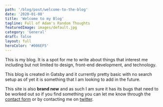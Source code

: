 ```yaml
---
path: '/blog/post/welcome-to-the-blog'
date: '2020-01-08'
title: 'Welcome to my Blog'
tagline: Full of Adam's Random Thoughts
featuredImage: images/default.jpg
category: 'General'
draft: false
layout: full
heroColor: '#006EF5'
---
```


This is my blog. It is a spot for me to write about things that interest me including but not limited to design, front-end development, and technology.

This blog is created in Gatsby and it currently pretty basic with no search setup as of yet it is something that I am looking to add in the future.

This site is also **brand new** and as such I am sure it has its bugs that need to be worked out so if you find something you can let me know through the [contact form](/contact) or by contacting me on [twitter](https://twitter.com/adamwebster).
